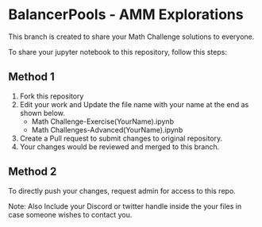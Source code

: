 # BalancerPools - AMM Explorations

This branch is created to share your Math Challenge solutions to everyone.

To share your jupyter notebook to this repository, follow this steps: 

Method 1
---
1) Fork this repository
2) Edit your work and Update the file name with your name at the end as shown below. 
    - Math Challenge-Exercise(YourName).ipynb
    - Math Challenges-Advanced(YourName).ipynb
3) Create a Pull request to submit changes to original repository.
4) Your changes would be reviewed and merged to this branch.

Method 2
---

To directly push your changes, request admin for access to this repo.

Note: Also Include your Discord or twitter handle inside the your files  in case someone wishes to contact you.